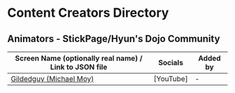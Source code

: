 # Content Creators Directory

## Animators - StickPage/Hyun's Dojo Community

| Screen Name (optionally real name) / Link to JSON file | Socials | Added by |
| --- | --- | --- |
| [Gildedguy (Michael Moy)](gildedguy.json) | [YouTube] | - |
